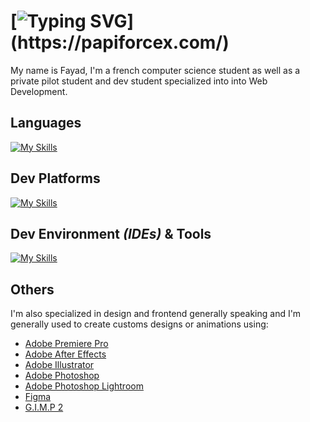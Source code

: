 # [![Typing SVG](https://readme-typing-svg.demolab.com?font=Montserrat&weight=200&size=30&pause=1000&color=FF5F00&width=800&lines=This+is+Papi+Force+X+(aka+Fayad)+!)](https://papiforcex.com/)

My name is Fayad, I'm a french computer science student as well as a private pilot student and dev student specialized into into Web Development.

## Languages

[![My Skills](https://skillicons.dev/icons?i=js,ts,html,css,sass,java,cs,python,php,dart,r,md,mysql,postgres,sqlite&perline=8)](https://papiforcex.com)

## Dev Platforms

[![My Skills](https://skillicons.dev/icons?i=bootstrap,cypress,django,dotnet,electron,express,flask,flutter,jquery,laravel,maven,nodejs,npm,supabase,mongodb,svelte,symfony&perline=8)](https://papiforcex.com)

## Dev Environment *(IDEs)* & Tools

[![My Skills](https://skillicons.dev/icons?i=bitbucket,docker,git,github,gitlab,eclipse,idea,phpstorm,sublime,visualstudio,vscode,webstorm&perline=8)](https://papiforcex.com)

## Others

I'm also specialized in design and frontend generally speaking and I'm generally used to create customs designs or animations using:

- [Adobe Premiere Pro](https://www.adobe.com/products/premiere.html)
- [Adobe After Effects](https://www.adobe.com/products/aftereffects.html)
- [Adobe Illustrator](https://www.adobe.com/products/illustrator.html)
- [Adobe Photoshop](https://www.adobe.com/products/photoshop.html)
- [Adobe Photoshop Lightroom](https://www.adobe.com/products/photoshop-lightroom.html)
- [Figma](https://www.figma.com/fr-fr/?context=confirmLocalePref)
- [G.I.M.P 2](https://www.gimp.org/)

<!---
PapiForceX/PapiForceX is a ✨ special ✨ repository because its `README.md` (this file) appears on your GitHub profile.
You can click the Preview link to take a look at your changes.
--->
